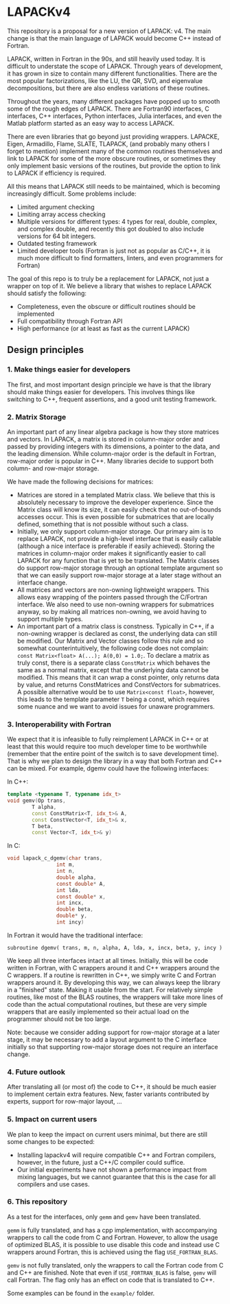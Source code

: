 # LAPACKv4

This repository is a proposal for a new version of LAPACK: v4. The main change is that the main language of LAPACK would become C++ instead of Fortran.

LAPACK, written in Fortran in the 90s, and still heavily used today. It is difficult to understate the scope of LAPACK. Through years of development, it has grown in size to contain many different functionalities. There are the most popular factorizations, like the LU, the QR, SVD, and eigenvalue decompositions, but there are also endless variations of these routines.

Throughout the years, many different packages have popped up to smooth some of the rough edges of LAPACK. There are Fortran90 interfaces, C interfaces, C++ interfaces, Python interfaces, Julia interfaces, and even the Matlab platform started as an easy way to access LAPACK.

There are even libraries that go beyond just providing wrappers. LAPACKE, Eigen, Armadillo, Flame, SLATE, TLAPACK, (and probably many others I forget to mention) implement many of the common routines themselves and link to LAPACK for some of the more obscure routines, or sometimes they only implement basic versions of the routines, but provide the option to link to LAPACK if efficiency is required.

All this means that LAPACK still needs to be maintained, which is becoming increasingly difficult. Some problems include:

- Limited argument checking
- Limiting array access checking
- Multiple versions for different types: 4 types for real, double, complex, and complex double, and recently this got doubled to also include versions for 64 bit integers.
- Outdated testing framework
- Limited developer tools (Fortran is just not as popular as C/C++, it is much more difficult to find formatters, linters, and even programmers for Fortran)

The goal of this repo is to truly be a replacement for LAPACK, not just a wrapper on top of it. We believe a library that wishes to replace LAPACK should satisfy the following:

- Completeness, even the obscure or difficult routines should be implemented
- Full compatibility through Fortran API
- High performance (or at least as fast as the current LAPACK)

## Design principles

### 1. Make things easier for developers

The first, and most important design principle we have is that the library should make things easier for developers. This involves things like switching to C++, frequent assertions, and a good unit testing framework.

### 2. Matrix Storage

An important part of any linear algebra package is how they store matrices and vectors. In LAPACK, a matrix is stored in column-major order and passed by providing integers with its dimensions, a pointer to the data, and the leading dimension. While column-major order is the default in Fortran, row-major order is popular in C++. Many libraries decide to support both column- and row-major storage.

We have made the following decisions for matrices:
- Matrices are stored in a templated Matrix class. We believe that this is absolutely necessary to improve the developer experience. Since the Matrix class will know its size, it can easily check that no out-of-bounds accesses occur. This is even possible for submatrices that are locally defined, something that is not possible without such a class.
- Initially, we only support column-major storage. Our primary aim is to replace LAPACK, not provide a high-level interface that is easily callable (although a nice interface is preferable if easily achieved). Storing the matrices in column-major order makes it significantly easier to call LAPACK for any function that is yet to be translated. The Matrix classes do support row-major storage through an optional template argument so that we can easily support row-major storage at a later stage without an interface change.
- All matrices and vectors are non-owning lightweight wrappers. This allows easy wrapping of the pointers passed through the C/Fortran interface. We also need to use non-owning wrappers for submatrices anyway, so by making all matrices non-owning, we avoid having to support multiple types.
- An important part of a matrix class is constness. Typically in C++, if a non-owning wrapper is declared as const, the underlying data can still be modified. Our Matrix and Vector classes follow this rule and so somewhat counterintuitively, the following code does not complain: ```const Matrix<float> A(...); A(0,0) = 1.0;```. To declare a matrix as truly const, there is a separate class ```ConstMatrix``` which behaves the same as a normal matrix, except that the underlying data cannot be modified. This means that it can wrap a const pointer, only returns data by value, and returns ConstMatrices and ConstVectors for submatrices. A possible alternative would be to use ```Matrix<const float>```, however, this leads to the template parameter ```T``` being a const, which requires some nuance and we want to avoid issues for unaware programmers.


### 3. Interoperability with Fortran

We expect that it is infeasible to fully reimplement LAPACK in C++ or at least that this would require too much developer time to be worthwhile (remember that the entire point of the switch is to save development time). That is why we plan to design the library in a way that both Fortran and C++ can be mixed. For example, dgemv could have the following interfaces:

In C++:
```c++
template <typename T, typename idx_t>
void gemv(Op trans,
        T alpha,
        const ConstMatrix<T, idx_t>& A,
        const ConstVector<T, idx_t>& x,
        T beta,
        const Vector<T, idx_t>& y)
```
In C:
```c
void lapack_c_dgemv(char trans,
                int m,
                int n,
                double alpha,
                const double* A,
                int lda,
                const double* x,
                int incx,
                double beta,
                double* y,
                int incy)
```
In Fortran it would have the traditional interface:
```Fortran
subroutine dgemv( trans, m, n, alpha, A, lda, x, incx, beta, y, incy )
```

We keep all three interfaces intact at all times. Initially, this will be code written in Fortran, with C wrappers around it and C++ wrappers around the C wrappers. If a routine is rewritten in C++, we simply write C and Fortran wrappers around it. By developing this way, we can always keep the library in a "finished" state. Making it usable from the start. For relatively simple routines, like most of the BLAS routines, the wrappers will take more lines of code than the actual computational routines, but these are very simple wrappers that are easily implemented so their actual load on the programmer should not be too large.

Note: because we consider adding support for row-major storage at a later stage, it may be necessary to add a layout argument to the C interface initially so that supporting row-major storage does not require an interface change.

### 4. Future outlook

After translating all (or most of) the code to C++, it should be much easier to implement certain extra features. New, faster variants contributed by experts, support for row-major layout, ... 

### 5. Impact on current users

We plan to keep the impact on current users minimal, but there are still some changes to be expected:

- Installing lapackv4 will require compatible C++ and Fortran compilers, however, in the future, just a C++/C compiler could suffice.
- Our initial experiments have not shown a performance impact from mixing languages, but we cannot guarantee that this is the case for all compilers and use cases.

### 6. This repository

As a test for the interfaces, only ```gemm``` and ```gemv``` have been translated.

```gemm``` is fully translated, and has a cpp implementation, with accompanying wrappers to call the code from C and Fortran. However, to allow the usage of optimized BLAS, it is possible to use disable this code and instead use C wrappers around Fortran, this is achieved using the flag ```USE_FORTRAN_BLAS```.

```gemv``` is not fully translated, only the wrappers to call the Fortran code from C and C++ are finished. Note that even if ```USE_FORTRAN_BLAS``` is false, ```gemv``` will call Fortran. The flag only has an effect on code that is translated to C++.

Some examples can be found in the ```example/``` folder.